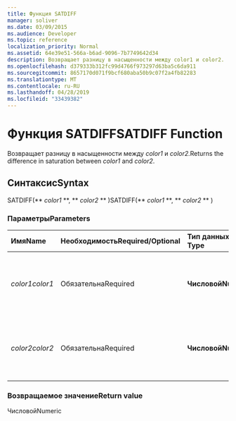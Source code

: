 ```yaml
---
title: Функция SATDIFF
manager: soliver
ms.date: 03/09/2015
ms.audience: Developer
ms.topic: reference
localization_priority: Normal
ms.assetid: 64e39e51-566a-b6ad-9096-7b7749642d34
description: Возвращает разницу в насыщенности между color1 и color2.
ms.openlocfilehash: d379333b312fc99d4766f973297d63ba5c6da911
ms.sourcegitcommit: 8657170d071f9bcf680aba50b9c07f2a4fb82283
ms.translationtype: MT
ms.contentlocale: ru-RU
ms.lasthandoff: 04/28/2019
ms.locfileid: "33439382"
---
```

# <a name="satdiff-function"></a><span data-ttu-id="c82d5-103">Функция SATDIFF</span><span class="sxs-lookup"><span data-stu-id="c82d5-103">SATDIFF Function</span></span>

<span data-ttu-id="c82d5-104">Возвращает разницу в насыщенности между _color1_ и _color2._</span><span class="sxs-lookup"><span data-stu-id="c82d5-104">Returns the difference in saturation between  _color1_ and  _color2_.</span></span>
  
## <a name="syntax"></a><span data-ttu-id="c82d5-105">Синтаксис</span><span class="sxs-lookup"><span data-stu-id="c82d5-105">Syntax</span></span>

<span data-ttu-id="c82d5-106">SATDIFF(\*\* *color1* \*\*, \*\* *color2* \*\* )</span><span class="sxs-lookup"><span data-stu-id="c82d5-106">SATDIFF(\*\* *color1* \*\*, \*\* *color2* \*\* )</span></span> 
  
### <a name="parameters"></a><span data-ttu-id="c82d5-107">Параметры</span><span class="sxs-lookup"><span data-stu-id="c82d5-107">Parameters</span></span>

|<span data-ttu-id="c82d5-108">**Имя**</span><span class="sxs-lookup"><span data-stu-id="c82d5-108">**Name**</span></span>|<span data-ttu-id="c82d5-109">**Необходимость**</span><span class="sxs-lookup"><span data-stu-id="c82d5-109">**Required/Optional**</span></span>|<span data-ttu-id="c82d5-110">**Тип данных**</span><span class="sxs-lookup"><span data-stu-id="c82d5-110">**Data Type**</span></span>|<span data-ttu-id="c82d5-111">**Описание**</span><span class="sxs-lookup"><span data-stu-id="c82d5-111">**Description**</span></span>|
|:-----|:-----|:-----|:-----|
| <span data-ttu-id="c82d5-112">_color1_</span><span class="sxs-lookup"><span data-stu-id="c82d5-112">_color1_</span></span> <br/> |<span data-ttu-id="c82d5-113">Обязательна</span><span class="sxs-lookup"><span data-stu-id="c82d5-113">Required</span></span>  <br/> |<span data-ttu-id="c82d5-114">**Числовой**</span><span class="sxs-lookup"><span data-stu-id="c82d5-114">**Numeric**</span></span> <br/> |<span data-ttu-id="c82d5-115">Индекс цвета Microsoft Visio или значение RGB первого цвета.</span><span class="sxs-lookup"><span data-stu-id="c82d5-115">The Microsoft Visio color index or RGB value of the first color.</span></span>  <br/> |
| <span data-ttu-id="c82d5-116">_color2_</span><span class="sxs-lookup"><span data-stu-id="c82d5-116">_color2_</span></span> <br/> |<span data-ttu-id="c82d5-117">Обязательна</span><span class="sxs-lookup"><span data-stu-id="c82d5-117">Required</span></span>  <br/> |<span data-ttu-id="c82d5-118">**Числовой**</span><span class="sxs-lookup"><span data-stu-id="c82d5-118">**Numeric**</span></span> <br/> |<span data-ttu-id="c82d5-119">Индекс цвета Microsoft Visio или RGB-значение второго цвета.</span><span class="sxs-lookup"><span data-stu-id="c82d5-119">The Microsoft Visio color index or RGB value of the second color.</span></span>  <br/> |
   
### <a name="return-value"></a><span data-ttu-id="c82d5-120">Возвращаемое значение</span><span class="sxs-lookup"><span data-stu-id="c82d5-120">Return value</span></span>

<span data-ttu-id="c82d5-121">Числовой</span><span class="sxs-lookup"><span data-stu-id="c82d5-121">Numeric</span></span>
  

